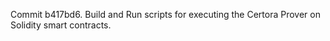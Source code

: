 Commit b417bd6.                    Build and Run scripts for executing the Certora Prover on Solidity smart contracts.